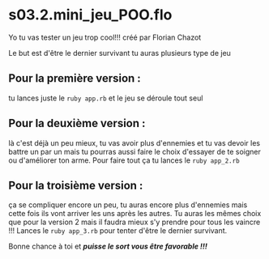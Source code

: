 # s03.2.mini_jeu_POO.flo

Yo tu vas tester un jeu trop cool!!! créé par Florian Chazot

Le but est d'être le dernier survivant tu auras plusieurs type de jeu

## Pour la première version :
  tu lances juste le `ruby app.rb` et le jeu se déroule tout seul

## Pour la deuxième version :
  là c'est déjà un peu mieux, tu vas avoir plus d'ennemies et tu vas devoir les
battre un par un mais tu pourras aussi faire le choix d'essayer de te soigner ou
d'améliorer ton arme. Pour faire tout ça tu lances le `ruby app_2.rb`

## Pour la troisième version :
  ça se compliquer encore un peu, tu auras encore plus d'ennemies mais cette
fois ils vont arriver les uns après les autres. Tu auras les mêmes choix que
pour la version 2 mais il faudra mieux s'y prendre pour tous les vaincre !!!
Lances le `ruby app_3.rb` pour tenter d'être le dernier survivant.

Bonne chance à toi et ***puisse le sort vous être favorable !!!***
